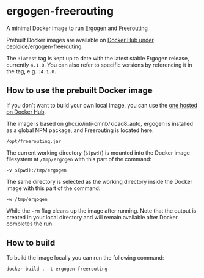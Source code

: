 # ergogen-freerouting

A minimal Docker image to run [Ergogen](https://github.com/ergogen/ergogen) and [Freerouting](https://github.com/freerouting/freerouting)

Prebuilt Docker images are available on [Docker Hub under ceoloide/ergogen-freerouting](https://hub.docker.com/repository/docker/ceoloide/ergogen-freerouting/general).

The `:latest` tag is kept up to date with the latest stable Ergogen release, currently `4.1.0`. You can also refer to specific versions by referencing it in the tag, e.g. `:4.1.0`.

## How to use the prebuilt Docker image

If you don't want to build your own local image, you can use the [one hosted on Docker Hub](https://hub.docker.com/layers/ceoloide/ergogen-freerouting/latest/images/sha256-ba6fcdafcf791fa4d8efb2ee2bcf6141a49756598357a332720adc85c9b0b107?context=explore).

The image is based on ghcr.io/inti-cmnb/kicad8_auto, ergogen is installed as a global NPM package, and Freerouting is located here:

```shell
/opt/freerouting.jar
```

The current working directory (`$(pwd)`) is mounted into the Docker image filesystem at `/tmp/ergogen` with this part of the command:

```shell
-v $(pwd):/tmp/ergogen
```

The same directory is selected as the working directory inside the Docker image with this part of the command:

```shell
-w /tmp/ergogen
```

While the `-rm` flag cleans up the image after running. Note that the output is created in your local directory and will remain available after Docker completes the run.

## How to build

To build the image locally you can run the following command:

```shell
docker build . -t ergogen-freerouting
```
